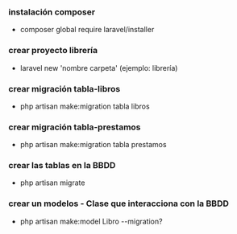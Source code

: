 ### instalación composer
- composer global require laravel/installer

### crear proyecto librería
- laravel new 'nombre carpeta' (ejemplo: librería)

### crear migración tabla-libros
- php artisan make:migration tabla libros

### crear migración tabla-prestamos
- php artisan make:migration tabla prestamos

### crear las tablas en la BBDD
- php artisan migrate

### crear un modelos - Clase que interacciona con la BBDD
- php artisan make:model Libro --migration?
